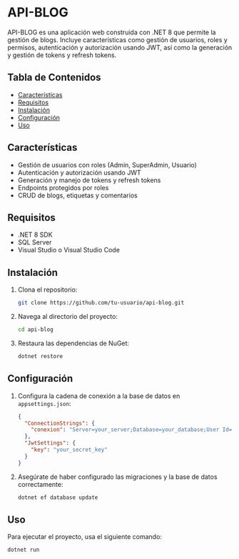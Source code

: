 
# API-BLOG

API-BLOG es una aplicación web construida con .NET 8 que permite la gestión de blogs. Incluye características como gestión de usuarios, roles y permisos, autenticación y autorización usando JWT, así como la generación y gestión de tokens y refresh tokens.

## Tabla de Contenidos

- [Características](#características)
- [Requisitos](#requisitos)
- [Instalación](#instalación)
- [Configuración](#configuración)
- [Uso](#uso)


## Características

- Gestión de usuarios con roles (Admin, SuperAdmin, Usuario)
- Autenticación y autorización usando JWT
- Generación y manejo de tokens y refresh tokens
- Endpoints protegidos por roles
- CRUD de blogs, etiquetas y comentarios

## Requisitos

- .NET 8 SDK
- SQL Server
- Visual Studio o Visual Studio Code

## Instalación

1. Clona el repositorio:
    ```bash
    git clone https://github.com/tu-usuario/api-blog.git
    ```

2. Navega al directorio del proyecto:
    ```bash
    cd api-blog
    ```

3. Restaura las dependencias de NuGet:
    ```bash
    dotnet restore
    ```

## Configuración

1. Configura la cadena de conexión a la base de datos en `appsettings.json`:
    ```json
    {
      "ConnectionStrings": {
        "conexion": "Server=your_server;Database=your_database;User Id=your_user;Password=your_password;"
      },
      "JwtSettings": {
        "key": "your_secret_key"
      }
    }
    ```

2. Asegúrate de haber configurado las migraciones y la base de datos correctamente:
    ```bash
    dotnet ef database update
    ```

## Uso

Para ejecutar el proyecto, usa el siguiente comando:
```bash
dotnet run